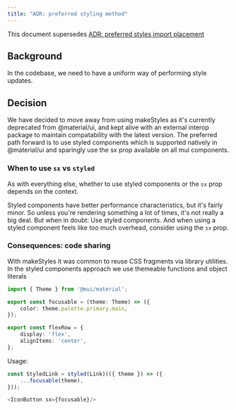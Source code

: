 ```yaml
---
title: "ADR: preferred styling method"
---
```


This document supersedes [ADR: preferred styles import placement](./deprecated/preferred-styles-import-placement.md)


## Background

In the codebase, we need to have a uniform way of performing style updates.

## Decision

We have decided to move away from using makeStyles as it's currently deprecated from @material/ui, and kept alive with an
external interop package to maintain compatability with the latest version. The preferred path forward is to use styled components which is
supported natively in @material/ui and sparingly use the sx prop available on all mui components.

### When to use `sx` vs `styled`

As with everything else, whether to use styled components or the `sx` prop depends on the context.

Styled components have better performance characteristics, but it's fairly minor. So unless you're rendering something a lot of times, it's not really a big deal. But when in doubt: Use styled components. And when using a styled component feels like too much overhead, consider using the `sx` prop.

### Consequences: code sharing

With makeStyles it was common to reuse CSS fragments via library utilities.
In the styled components approach we use themeable functions and  object literals

```ts
import { Theme } from '@mui/material';

export const focusable = (theme: Theme) => ({
    color: theme.palette.primary.main,
});

export const flexRow = {
    display: 'flex',
    alignItems: 'center',
};
```

Usage:
```ts
const StyledLink = styled(Link)(({ theme }) => ({
    ...focusable(theme),
}));

<IconButton sx={focusable}/>
```
